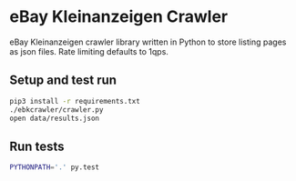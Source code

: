 # eBay Kleinanzeigen Crawler

eBay Kleinanzeigen crawler library written in Python to store listing pages as json files. Rate limiting defaults to 1qps.

## Setup and test run
```bash
pip3 install -r requirements.txt
./ebkcrawler/crawler.py
open data/results.json
```

## Run tests
```bash
PYTHONPATH='.' py.test
```